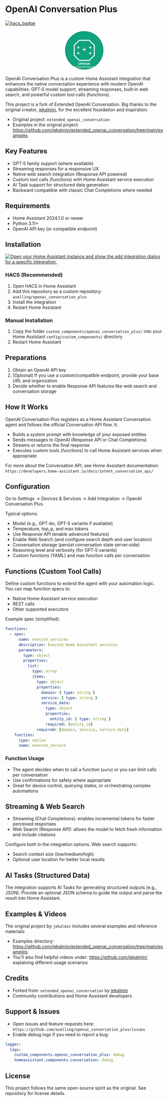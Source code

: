 # OpenAI Conversation Plus

[![hacs_badge](https://img.shields.io/badge/HACS-Custom-orange.svg)](https://github.com/custom-components/hacs)

<div align="center">
  <img src="logos/openai_conversation_plus.svg" alt="OpenAI Conversation Plus Logo" width="128" height="128">
</div>

OpenAI Conversation Plus is a custom Home Assistant integration that enhances the native conversation experience with modern OpenAI capabilities: GPT‑5 model support, streaming responses, built‑in web search, and powerful custom tool calls (functions).

This project is a fork of Extended OpenAI Conversation. Big thanks to the original creator, [jekalmin](https://github.com/jekalmin), for the excellent foundation and inspiration.

- Original project: `extended_openai_conversation`
- Examples in the original project: https://github.com/jekalmin/extended_openai_conversation/tree/main/examples

## Key Features

- GPT‑5 family support (where available)
- Streaming responses for a responsive UX
- Native web search integration (Response API powered)
- Custom tool calls (functions) with Home Assistant service execution
- AI Task support for structured data generation
- Backward compatible with classic Chat Completions where needed

## Requirements

- Home Assistant 2024.1.0 or newer
- Python 3.11+
- OpenAI API key (or compatible endpoint)

## Installation

[![Open your Home Assistant instance and show the add integration dialog for a specific integration.](https://my.home-assistant.io/badges/config_flow_start.svg)](https://my.home-assistant.io/redirect/config_flow_start/?domain=openai_conversation_plus)

### HACS (Recommended)
1. Open HACS in Home Assistant
2. Add this repository as a custom repository: `aselling/openai_conversation_plus`
3. Install the integration
4. Restart Home Assistant

### Manual Installation
1. Copy the folder `custom_components/openai_conversation_plus/` into your Home Assistant `config/custom_components/` directory
2. Restart Home Assistant

## Preparations

1. Obtain an OpenAI API key
2. (Optional) If you use a custom/compatible endpoint, provide your base URL and organization
3. Decide whether to enable Response API features like web search and conversation storage

## How It Works

OpenAI Conversation Plus registers as a Home Assistant Conversation agent and follows the official Conversation API flow. It:

- Builds a system prompt with knowledge of your exposed entities
- Sends messages to OpenAI (Response API or Chat Completions)
- Streams or returns the final response
- Executes custom tools (functions) to call Home Assistant services when appropriate

For more about the Conversation API, see Home Assistant documentation:
`https://developers.home-assistant.io/docs/intent_conversation_api/`

## Configuration

Go to Settings → Devices & Services → Add Integration → OpenAI Conversation Plus.

Typical options:
- Model (e.g., GPT‑4o, GPT‑5 variants if available)
- Temperature, top_p, and max tokens
- Use Response API (enable advanced features)
- Enable Web Search (and configure search depth and user location)
- Conversation storage (persist conversation state server‑side)
- Reasoning level and verbosity (for GPT‑5 variants)
- Custom functions (YAML) and max function calls per conversation

## Functions (Custom Tool Calls)

Define custom functions to extend the agent with your automation logic. You can map function specs to:
- Native Home Assistant service execution
- REST calls
- Other supported executors

Example spec (simplified):
```yaml
functions:
  - spec:
      name: execute_services
      description: Execute Home Assistant services
      parameters:
        type: object
        properties:
          list:
            type: array
            items:
              type: object
              properties:
                domain: { type: string }
                service: { type: string }
                service_data:
                  type: object
                  properties:
                    entity_id: { type: string }
                  required: [entity_id]
              required: [domain, service, service_data]
    function:
      type: native
      name: execute_service
```

### Function Usage
- The agent decides when to call a function (`auto`) or you can limit calls per conversation
- Use confirmations for safety where appropriate
- Great for device control, querying states, or orchestrating complex automations

## Streaming & Web Search

- Streaming (Chat Completions): enables incremental tokens for faster perceived responses
- Web Search (Response API): allows the model to fetch fresh information and include citations

Configure both in the integration options. Web search supports:
- Search context size (low/medium/high)
- Optional user location for better local results

## AI Tasks (Structured Data)

The integration supports AI Tasks for generating structured outputs (e.g., JSON). Provide an optional JSON schema to guide the output and parse the result into Home Assistant.

## Examples & Videos

The original project by `jekalmin` includes several examples and reference materials:
- Examples directory: https://github.com/jekalmin/extended_openai_conversation/tree/main/examples
- You’ll also find helpful videos under: https://github.com/jekalmin/ explaining different usage scenarios

## Credits

- Forked from: `extended_openai_conversation` by [jekalmin](https://github.com/jekalmin)
- Community contributions and Home Assistant developers

## Support & Issues

- Open issues and feature requests here: `https://github.com/aselling/openai_conversation_plus/issues`
- Enable debug logs if you need to report a bug:
```yaml
logger:
  logs:
    custom_components.openai_conversation_plus: debug
    homeassistant.components.conversation: debug
```

## License

This project follows the same open-source spirit as the original. See repository for license details.
